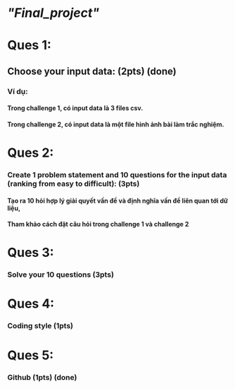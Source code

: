 # _"Final_project"_

# **Ques 1:**
## Choose your input data: (2pts) (done)
### Ví dụ: 
####   Trong challenge 1, có input data là 3 files csv.
####   Trong challenge 2, có input data là một file hình ảnh bài làm trắc nghiệm.

# **Ques 2:**
### Create 1 problem statement and 10 questions for the input data (ranking from easy to difficult): (3pts)
####  Tạo ra 10  hỏi hợp lý giải quyết vấn đề và định nghĩa vấn đề liên quan tới dữ liệu,
####  Tham khảo cách đặt câu hỏi trong challenge 1 và challenge 2

# **Ques 3:**
### Solve your 10 questions (3pts)

# **Ques 4:**
### Coding style (1pts)

# **Ques 5:**
### Github (1pts) (done)